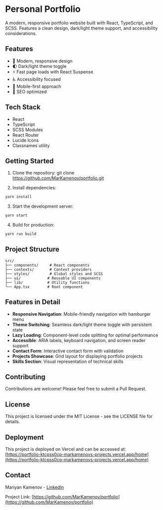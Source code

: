 # Personal Portfolio

A modern, responsive portfolio website built with React, TypeScript, and SCSS. Features a clean design, dark/light theme support, and accessibility considerations.

## Features

- 🎨 Modern, responsive design
- 🌓 Dark/light theme toggle
- ⚡ Fast page loads with React Suspense
- ♿ Accessibility focused
- 📱 Mobile-first approach
- 🎯 SEO optimized

## Tech Stack

- React
- TypeScript
- SCSS Modules
- React Router
- Lucide Icons
- Classnames utility

## Getting Started

1. Clone the repository: 
git clone https://github.com/MarKamenov/portfolio.git

2. Install dependencies:
```bash
yarn install
```

3. Start the development server:
```bash
yarn start
```

4. Build for production:
```bash
yarn run build
```

## Project Structure

```
src/
├── components/     # React components
├── contexts/       # Context providers
├── styles/         # Global styles and SCSS
├── ui/            # Reusable UI components
├── lib/           # Utility functions
└── App.tsx        # Root component
```

## Features in Detail

- **Responsive Navigation**: Mobile-friendly navigation with hamburger menu
- **Theme Switching**: Seamless dark/light theme toggle with persistent state
- **Lazy Loading**: Component-level code splitting for optimal performance
- **Accessible**: ARIA labels, keyboard navigation, and screen reader support
- **Contact Form**: Interactive contact form with validation
- **Projects Showcase**: Grid layout for displaying portfolio projects
- **Skills Section**: Visual representation of technical skills

## Contributing

Contributions are welcome! Please feel free to submit a Pull Request.

## License

This project is licensed under the MIT License - see the LICENSE file for details.

## Deployment

This project is deployed on Vercel and can be accessed at: [https://portfolio-ktcpss0cp-markamenovs-projects.vercel.app/home](https://portfolio-ktcpss0cp-markamenovs-projects.vercel.app/home)

## Contact

Mariyan Kamenov - [LinkedIn](https://www.linkedin.com/in/mariyan-kamenov-069b75334/)

Project Link: [https://github.com/MarKamenov/portfolio](https://github.com/MarKamenov/portfolio)
